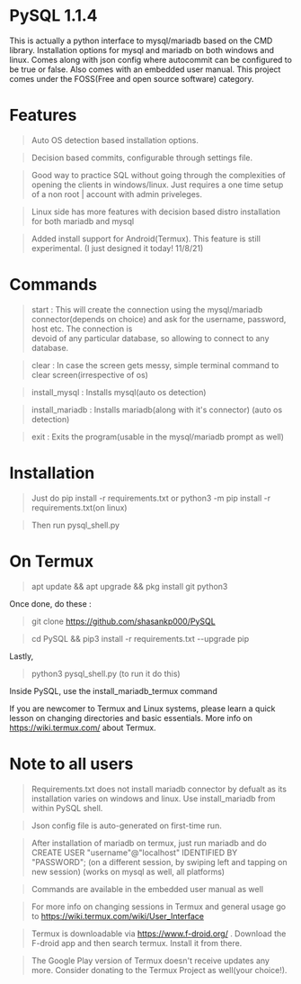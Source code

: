 # PySQL 1.1.4
This is actually a python interface to mysql/mariadb based on the CMD library. Installation options for mysql and mariadb on both windows and linux. Comes along with json config where autocommit can be configured to be true or false. Also comes with an embedded user manual. This project comes under the FOSS(Free and open source software) category.

# Features
 >Auto OS detection based installation options.
 
 >Decision based commits, configurable through settings file.
 
 
 >Good way to practice SQL without going through the complexities of opening the clients in windows/linux. Just requires a one time setup of a non root       |         account with admin priveleges.
 
 
 >Linux side has more features with decision based distro installation for both mariadb and mysql
 
 >Added install support for Android(Termux). This feature is still experimental. (I just designed it today! 11/8/21)

# Commands
 >start : This will create the connection using the mysql/mariadb connector(depends on choice) and ask for the username, password, host etc. The connection is       
          devoid of any particular database, so allowing to connect to any database.
          
 
 >clear : In case the screen gets messy, simple terminal command to clear screen(irrespective of os)
 
 
 >install_mysql : Installs mysql(auto os detection)
 
 >install_mariadb : Installs mariadb(along with it's connector) (auto os detection)

 >exit : Exits the program(usable in the mysql/mariadb prompt as well)



# Installation 
 >Just do pip install -r requirements.txt or python3 -m pip install -r requirements.txt(on linux)
 
 >Then run pysql_shell.py

# On Termux
 > apt update && apt upgrade && pkg install git python3
 
 Once done, do these :
 > git clone https://github.com/shasankp000/PySQL
 
 >cd PySQL && pip3 install -r requirements.txt --upgrade pip
 
 Lastly,
 
 >python3 pysql_shell.py (to run it do this)

 Inside PySQL, use the install_mariadb_termux command
 
 If you are newcomer to Termux and Linux systems, please learn a quick lesson on changing directories and basic essentials.
 More info on https://wiki.termux.com/ about Termux.


# Note to all users 
 >Requirements.txt does not install mariadb connector by defualt as its installation varies on windows and linux. Use install_mariadb from within PySQL shell.
 
 >Json config file is auto-generated on first-time run.

 >After installation of mariadb on termux, just run mariadb and do CREATE USER "username"@"localhost" IDENTIFIED BY "PASSWORD"; (on a different session, by swiping 
   left and tapping on new session) (works on mysql as well, all platforms)

 >Commands are available in the embedded user manual as well

 >For more info on changing sessions in Termux and general usage go to https://wiki.termux.com/wiki/User_Interface
 
 >Termux is downloadable via https://www.f-droid.org/ . Download the F-droid app and then search termux. Install it from there.
 
 >The Google Play version of Termux doesn't receive updates any more. Consider donating to the Termux Project as well(your choice!).


